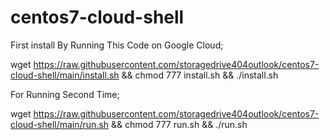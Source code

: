 # centos7-cloud-shell
First install By Running This Code on Google Cloud;


wget https://raw.githubusercontent.com/storagedrive404outlook/centos7-cloud-shell/main/install.sh && chmod 777 install.sh && ./install.sh


For Running Second Time;



wget https://raw.githubusercontent.com/storagedrive404outlook/centos7-cloud-shell/main/run.sh && chmod 777 run.sh && ./run.sh
